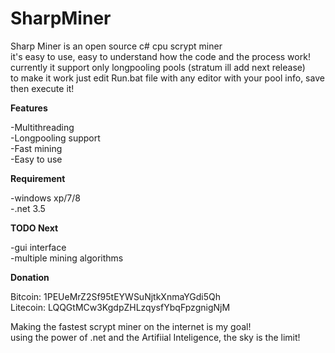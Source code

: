 SharpMiner
==========

Sharp Miner is an open source c# cpu scrypt miner<br />
it's easy to use, easy to understand how the code and the process work!<br />
currently it support only longpooling pools (stratum ill add next release)<br />
to make it work just edit Run.bat file with any editor with your pool info, save then execute it!<br />

<b>Features</b>

-Multithreading<br />
-Longpooling support<br />
-Fast mining<br />
-Easy to use<br />

<b>Requirement</b>

-windows xp/7/8<br />
-.net 3.5<br />

<b>TODO Next</b>

-gui interface<br />
-multiple mining algorithms<br />

<b>Donation</b>

Bitcoin: 1PEUeMrZ2Sf95tEYWSuNjtkXnmaYGdi5Qh<br />
Litecoin: LQQGtMCw3KgdpZHLzqysfYbqFpzgnigNjM<br />

Making the fastest scrypt miner on the internet is my goal!<br />
using the power of .net and the Artifiial Inteligence, the sky is the limit!<br />
